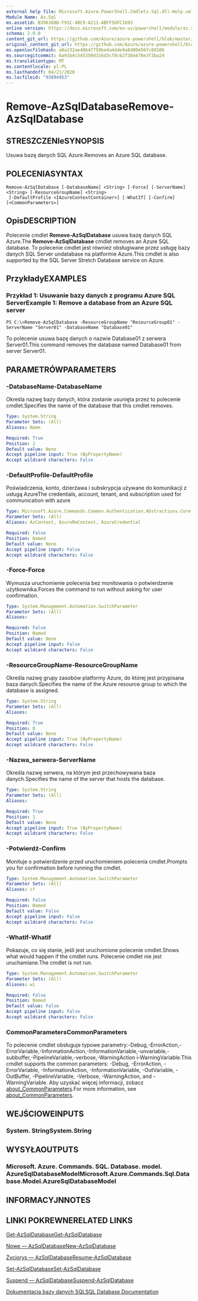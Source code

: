 ```yaml
---
external help file: Microsoft.Azure.PowerShell.Cmdlets.Sql.dll-Help.xml
Module Name: Az.Sql
ms.assetid: B396388D-F91C-4BC9-A211-ABFF5DFC1693
online version: https://docs.microsoft.com/en-us/powershell/module/az.sql/remove-azsqldatabase
schema: 2.0.0
content_git_url: https://github.com/Azure/azure-powershell/blob/master/src/Sql/Sql/help/Remove-AzSqlDatabase.md
original_content_git_url: https://github.com/Azure/azure-powershell/blob/master/src/Sql/Sql/help/Remove-AzSqlDatabase.md
ms.openlocfilehash: a0a232ae48b47759be4a4dde9a8d80e56fc88106
ms.sourcegitcommit: 6a91b4c545350d316d3cf8c62f384478e3f3ba24
ms.translationtype: MT
ms.contentlocale: pl-PL
ms.lasthandoff: 04/21/2020
ms.locfileid: "93894953"
---
```

# <span data-ttu-id="8a4d4-101">Remove-AzSqlDatabase</span><span class="sxs-lookup"><span data-stu-id="8a4d4-101">Remove-AzSqlDatabase</span></span>

## <span data-ttu-id="8a4d4-102">STRESZCZENIe</span><span class="sxs-lookup"><span data-stu-id="8a4d4-102">SYNOPSIS</span></span>
<span data-ttu-id="8a4d4-103">Usuwa bazę danych SQL Azure.</span><span class="sxs-lookup"><span data-stu-id="8a4d4-103">Removes an Azure SQL database.</span></span>

## <span data-ttu-id="8a4d4-104">POLECENIA</span><span class="sxs-lookup"><span data-stu-id="8a4d4-104">SYNTAX</span></span>

```
Remove-AzSqlDatabase [-DatabaseName] <String> [-Force] [-ServerName] <String> [-ResourceGroupName] <String>
 [-DefaultProfile <IAzureContextContainer>] [-WhatIf] [-Confirm] [<CommonParameters>]
```

## <span data-ttu-id="8a4d4-105">Opis</span><span class="sxs-lookup"><span data-stu-id="8a4d4-105">DESCRIPTION</span></span>
<span data-ttu-id="8a4d4-106">Polecenie cmdlet **Remove-AzSqlDatabase** usuwa bazę danych SQL Azure.</span><span class="sxs-lookup"><span data-stu-id="8a4d4-106">The **Remove-AzSqlDatabase** cmdlet removes an Azure SQL database.</span></span>
<span data-ttu-id="8a4d4-107">To polecenie cmdlet jest również obsługiwane przez usługę bazy danych SQL Server undatabase na platformie Azure.</span><span class="sxs-lookup"><span data-stu-id="8a4d4-107">This cmdlet is also supported by the SQL Server Stretch Database service on Azure.</span></span>

## <span data-ttu-id="8a4d4-108">Przykłady</span><span class="sxs-lookup"><span data-stu-id="8a4d4-108">EXAMPLES</span></span>

### <span data-ttu-id="8a4d4-109">Przykład 1: Usuwanie bazy danych z programu Azure SQL Server</span><span class="sxs-lookup"><span data-stu-id="8a4d4-109">Example 1: Remove a database from an Azure SQL server</span></span>
```
PS C:\>Remove-AzSqlDatabase -ResourceGroupName "ResourceGroup01" -ServerName "Server01" -DatabaseName "Database01"
```

<span data-ttu-id="8a4d4-110">To polecenie usuwa bazę danych o nazwie Database01 z serwera Server01.</span><span class="sxs-lookup"><span data-stu-id="8a4d4-110">This command removes the database named Database01 from server Server01.</span></span>

## <span data-ttu-id="8a4d4-111">PARAMETRÓW</span><span class="sxs-lookup"><span data-stu-id="8a4d4-111">PARAMETERS</span></span>

### <span data-ttu-id="8a4d4-112">-DatabaseName</span><span class="sxs-lookup"><span data-stu-id="8a4d4-112">-DatabaseName</span></span>
<span data-ttu-id="8a4d4-113">Określa nazwę bazy danych, która zostanie usunięta przez to polecenie cmdlet.</span><span class="sxs-lookup"><span data-stu-id="8a4d4-113">Specifies the name of the database that this cmdlet removes.</span></span>

```yaml
Type: System.String
Parameter Sets: (All)
Aliases: Name

Required: True
Position: 2
Default value: None
Accept pipeline input: True (ByPropertyName)
Accept wildcard characters: False
```

### <span data-ttu-id="8a4d4-114">-DefaultProfile</span><span class="sxs-lookup"><span data-stu-id="8a4d4-114">-DefaultProfile</span></span>
<span data-ttu-id="8a4d4-115">Poświadczenia, konto, dzierżawa i subskrypcja używane do komunikacji z usługą Azure</span><span class="sxs-lookup"><span data-stu-id="8a4d4-115">The credentials, account, tenant, and subscription used for communication with azure</span></span>

```yaml
Type: Microsoft.Azure.Commands.Common.Authentication.Abstractions.Core.IAzureContextContainer
Parameter Sets: (All)
Aliases: AzContext, AzureRmContext, AzureCredential

Required: False
Position: Named
Default value: None
Accept pipeline input: False
Accept wildcard characters: False
```

### <span data-ttu-id="8a4d4-116">-Force</span><span class="sxs-lookup"><span data-stu-id="8a4d4-116">-Force</span></span>
<span data-ttu-id="8a4d4-117">Wymusza uruchomienie polecenia bez monitowania o potwierdzenie użytkownika.</span><span class="sxs-lookup"><span data-stu-id="8a4d4-117">Forces the command to run without asking for user confirmation.</span></span>

```yaml
Type: System.Management.Automation.SwitchParameter
Parameter Sets: (All)
Aliases:

Required: False
Position: Named
Default value: None
Accept pipeline input: False
Accept wildcard characters: False
```

### <span data-ttu-id="8a4d4-118">-ResourceGroupName</span><span class="sxs-lookup"><span data-stu-id="8a4d4-118">-ResourceGroupName</span></span>
<span data-ttu-id="8a4d4-119">Określa nazwę grupy zasobów platformy Azure, do której jest przypisana baza danych.</span><span class="sxs-lookup"><span data-stu-id="8a4d4-119">Specifies the name of the Azure resource group to which the database is assigned.</span></span>

```yaml
Type: System.String
Parameter Sets: (All)
Aliases:

Required: True
Position: 0
Default value: None
Accept pipeline input: True (ByPropertyName)
Accept wildcard characters: False
```

### <span data-ttu-id="8a4d4-120">-Nazwa_serwera</span><span class="sxs-lookup"><span data-stu-id="8a4d4-120">-ServerName</span></span>
<span data-ttu-id="8a4d4-121">Określa nazwę serwera, na którym jest przechowywana baza danych.</span><span class="sxs-lookup"><span data-stu-id="8a4d4-121">Specifies the name of the server that hosts the database.</span></span>

```yaml
Type: System.String
Parameter Sets: (All)
Aliases:

Required: True
Position: 1
Default value: None
Accept pipeline input: True (ByPropertyName)
Accept wildcard characters: False
```

### <span data-ttu-id="8a4d4-122">-Potwierdź</span><span class="sxs-lookup"><span data-stu-id="8a4d4-122">-Confirm</span></span>
<span data-ttu-id="8a4d4-123">Monituje o potwierdzenie przed uruchomieniem polecenia cmdlet.</span><span class="sxs-lookup"><span data-stu-id="8a4d4-123">Prompts you for confirmation before running the cmdlet.</span></span>

```yaml
Type: System.Management.Automation.SwitchParameter
Parameter Sets: (All)
Aliases: cf

Required: False
Position: Named
Default value: False
Accept pipeline input: False
Accept wildcard characters: False
```

### <span data-ttu-id="8a4d4-124">-WhatIf</span><span class="sxs-lookup"><span data-stu-id="8a4d4-124">-WhatIf</span></span>
<span data-ttu-id="8a4d4-125">Pokazuje, co się stanie, jeśli jest uruchomione polecenie cmdlet.</span><span class="sxs-lookup"><span data-stu-id="8a4d4-125">Shows what would happen if the cmdlet runs.</span></span>
<span data-ttu-id="8a4d4-126">Polecenie cmdlet nie jest uruchamiane.</span><span class="sxs-lookup"><span data-stu-id="8a4d4-126">The cmdlet is not run.</span></span>

```yaml
Type: System.Management.Automation.SwitchParameter
Parameter Sets: (All)
Aliases: wi

Required: False
Position: Named
Default value: False
Accept pipeline input: False
Accept wildcard characters: False
```

### <span data-ttu-id="8a4d4-127">CommonParameters</span><span class="sxs-lookup"><span data-stu-id="8a4d4-127">CommonParameters</span></span>
<span data-ttu-id="8a4d4-128">To polecenie cmdlet obsługuje typowe parametry:-Debug,-ErrorAction,-ErrorVariable,-InformationAction,-InformationVariable,-unvariable,-subbuffer,-PipelineVariable,-verbose,-WarningAction i-WarningVariable.</span><span class="sxs-lookup"><span data-stu-id="8a4d4-128">This cmdlet supports the common parameters: -Debug, -ErrorAction, -ErrorVariable, -InformationAction, -InformationVariable, -OutVariable, -OutBuffer, -PipelineVariable, -Verbose, -WarningAction, and -WarningVariable.</span></span> <span data-ttu-id="8a4d4-129">Aby uzyskać więcej informacji, zobacz [about_CommonParameters](http://go.microsoft.com/fwlink/?LinkID=113216).</span><span class="sxs-lookup"><span data-stu-id="8a4d4-129">For more information, see [about_CommonParameters](http://go.microsoft.com/fwlink/?LinkID=113216).</span></span>

## <span data-ttu-id="8a4d4-130">WEJŚCIOWE</span><span class="sxs-lookup"><span data-stu-id="8a4d4-130">INPUTS</span></span>

### <span data-ttu-id="8a4d4-131">System. String</span><span class="sxs-lookup"><span data-stu-id="8a4d4-131">System.String</span></span>

## <span data-ttu-id="8a4d4-132">WYSYŁA</span><span class="sxs-lookup"><span data-stu-id="8a4d4-132">OUTPUTS</span></span>

### <span data-ttu-id="8a4d4-133">Microsoft. Azure. Commands. SQL. Database. model. AzureSqlDatabaseModel</span><span class="sxs-lookup"><span data-stu-id="8a4d4-133">Microsoft.Azure.Commands.Sql.Database.Model.AzureSqlDatabaseModel</span></span>

## <span data-ttu-id="8a4d4-134">INFORMACYJN</span><span class="sxs-lookup"><span data-stu-id="8a4d4-134">NOTES</span></span>

## <span data-ttu-id="8a4d4-135">LINKI POKREWNE</span><span class="sxs-lookup"><span data-stu-id="8a4d4-135">RELATED LINKS</span></span>

[<span data-ttu-id="8a4d4-136">Get-AzSqlDatabase</span><span class="sxs-lookup"><span data-stu-id="8a4d4-136">Get-AzSqlDatabase</span></span>](./Get-AzSqlDatabase.md)

[<span data-ttu-id="8a4d4-137">Nowe — AzSqlDatabase</span><span class="sxs-lookup"><span data-stu-id="8a4d4-137">New-AzSqlDatabase</span></span>](./New-AzSqlDatabase.md)

[<span data-ttu-id="8a4d4-138">Życiorys — AzSqlDatabase</span><span class="sxs-lookup"><span data-stu-id="8a4d4-138">Resume-AzSqlDatabase</span></span>](./Resume-AzSqlDatabase.md)

[<span data-ttu-id="8a4d4-139">Set-AzSqlDatabase</span><span class="sxs-lookup"><span data-stu-id="8a4d4-139">Set-AzSqlDatabase</span></span>](./Set-AzSqlDatabase.md)

[<span data-ttu-id="8a4d4-140">Suspend — AzSqlDatabase</span><span class="sxs-lookup"><span data-stu-id="8a4d4-140">Suspend-AzSqlDatabase</span></span>](./Suspend-AzSqlDatabase.md)

[<span data-ttu-id="8a4d4-141">Dokumentacja bazy danych SQL</span><span class="sxs-lookup"><span data-stu-id="8a4d4-141">SQL Database Documentation</span></span>](https://docs.microsoft.com/azure/sql-database/)


